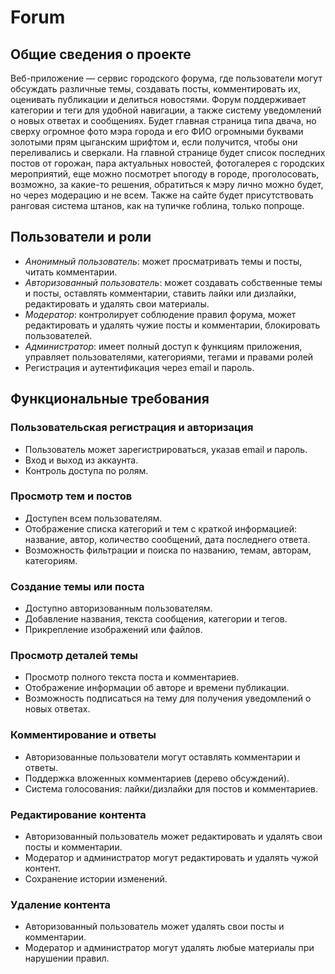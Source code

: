 # Forum
## Общие сведения о проекте
Веб-приложение — сервис городского форума, где пользователи могут обсуждать различные темы, создавать посты, комментировать их, оценивать публикации и делиться новостями. Форум поддерживает категории и теги для удобной навигации, а также систему уведомлений о новых ответах и сообщениях.
Будет главная страница типа двача, но сверху огромное фото мэра города и его ФИО огромными буквами золотыми прям цыганским шрифтом и, если получится, чтобы они переливались и сверкали. На главной странице будет список последних постов от горожан, пара актуальных новостей, фотогалерея с городских мероприятий, еще можно посмотрет ьпогоду в городе, проголосовать, возможно, за какие-то решения, обратиться к мэру лично можно будет, но через модерацию и не всем. Также на сайте будет присутствовать ранговая система штанов, как на тупичке гоблина, только попроще. 
## Пользователи и роли
*	*Анонимный пользователь*: может просматривать темы и посты, читать комментарии.
*	*Авторизованный пользователь*: может создавать собственные темы и посты, оставлять комментарии, ставить лайки или дизлайки, редактировать и удалять свои материалы.
*	*Модератор*: контролирует соблюдение правил форума, может редактировать и удалять чужие посты и комментарии, блокировать пользователей.
*	*Администратор*: имеет полный доступ к функциям приложения, управляет пользователями, категориями, тегами и правами ролей
*	Регистрация и аутентификация через email и пароль.
## Функциональные требования
### Пользовательская регистрация и авторизация
*	Пользователь может зарегистрироваться, указав email и пароль.
*	Вход и выход из аккаунта.
*	Контроль доступа по ролям.
### Просмотр тем и постов
*	Доступен всем пользователям.
*	Отображение списка категорий и тем с краткой информацией: название, автор, количество сообщений, дата последнего ответа.
*	Возможность фильтрации и поиска по названию, темам, авторам, категориям.
### Создание темы или поста
*	Доступно авторизованным пользователям.
* Добавление названия, текста сообщения, категории и тегов.
*	Прикрепление изображений или файлов.
### Просмотр деталей темы
*	Просмотр полного текста поста и комментариев.
*	Отображение информации об авторе и времени публикации.
*	Возможность подписаться на тему для получения уведомлений о новых ответах.
### Комментирование и ответы
* Авторизованные пользователи могут оставлять комментарии и ответы.
* Поддержка вложенных комментариев (дерево обсуждений).
* Система голосования: лайки/дизлайки для постов и комментариев.
### Редактирование контента
*	Авторизованный пользователь может редактировать и удалять свои посты и комментарии.
*	Модератор и администратор могут редактировать и удалять чужой контент.
*	Сохранение истории изменений.
### Удаление контента
*	Авторизованный пользователь может удалять свои посты и комментарии.
* Модератор и администратор могут удалять любые материалы при нарушении правил.
